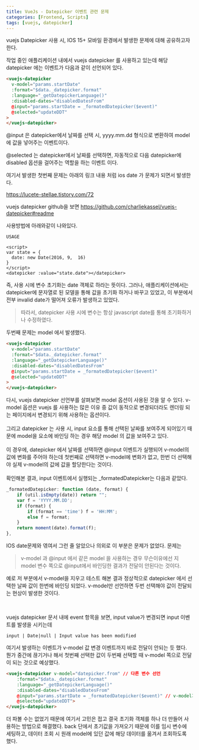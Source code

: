 ```yaml
---
title: VueJs - Datepicker 이벤트 관련 문제
categories: [Frontend, Scripts]
tags: [vuejs, datepicker]
---
```


vuejs Datepicker 사용 시, IOS 15+ 모바일 환경에서 발생한 문제에 대해 공유하고자 한다.

작업 중인 애플리케이션 내에서 vuejs datepicker 를 사용하고 있는데 해당 datepicker 에는 이벤트가 다음과 같이 선언되어 있다.

```html
<vuejs-datepicker
  v-model="params.startDate"
  :format="$data._datepicker.format"
  :language="_getDatepickerLanguage()"
  :disabled-dates="disabledDatesFrom"
  @input="params.startDate = _formatedDatepicker($event)"
  @selected="updateDDT"
>
</vuejs-datepicker>
```

@input 은 datepicker에서 날짜를 선택 시, yyyy.mm.dd 형식으로 변환하여 model 에 값을 넣어주는 이벤트이다.

@selected 는 datepicker에서 날짜를 선택하면, 자동적으로 다음 datepicker에 disabled 옵션을 걸어주는 역할을 하는 이벤트 이다.

여기서 발생한 첫번째 문제는 아래의 링크 내용 처럼 ios date 가 문제가 되면서 발생한다.

https://lucete-stellae.tistory.com/72

vuejs datepicker github을 보면 https://github.com/charliekassel/vuejs-datepicker#readme

사용방법에 아래와같이 나와있다.

```
USAGE

<script>
var state = {
  date: new Date(2016, 9,  16)
}
</script>
<datepicker :value="state.date"></datepicker>
```

즉, 사용 시에 변수 초기화는 date 객체로 하라는 뜻이다. 그러나, 애플리케이션에서는 datepicker에 문자열로 된 모델을 통해 값을 초기화 하거나 바꾸고 있었고, 이 부분에서 전부 invalid date가 떨어져 오류가 발생하고 있었다.

> 따라서, datepicker 사용 시에 변수는 항상 javascript date를 통해 초기화하거나 수정하였다.

두번째 문제는 model 에서 발생했다.

```html
<vuejs-datepicker
  v-model="params.startDate"
  :format="$data._datepicker.format"
  :language="_getDatepickerLanguage()"
  :disabled-dates="disabledDatesFrom"
  @input="params.startDate = _formatedDatepicker($event)"
  @selected="updateDDT"
>
</vuejs-datepicker>
```

다시, vuejs datepicker 선언부를 살펴보면 model 옵션이 사용된 것을 알 수 있다. v-model 옵션은 vuejs 를 사용하는 많은 이유 중 값이 동적으로 변경되더라도 렌더링 되는 페이지에서 변경되기 위해 사용하는 옵션이다.
<br/>
<br/>
그리고 datepicker 는 사용 시, input 요소를 통해 선택된 날짜를 보여주게 되어있기 때문에 model을 요소에 바인딩 하는 경우 해당 model 의 값을 보여주고 있다.
<br/>
<br/>
이 경우에, datepicker 에서 날짜를 선택하면 @input 이벤트가 실행되어 v-model의 값에 변화를 주어야 하는데 첫번째로 선택하면 v-model에 변화가 없고, 한번 더 선택해야 실제 v-model의 값에 값을 할당한다는 것이다.
<br/>
<br/>
확인해본 결과, input 이벤트에서 실행되는 \_formatedDatepicker는 다음과 같았다.

```js
_formatedDatepicker: function (date, format) {
	if (util.isEmpty(date)) return "";
	var f = 'YYYY.MM.DD';
	if (format) {
		if (format == 'time') f = 'HH:MM';
		else f = format;
	}
	return moment(date).format(f);
},
```

IOS date문제와 엮여서 그런 줄 알았으나 의외로 이 부분은 문제가 없었다. 문제는

> v-model 과 @input 에서 같은 model 을 사용하는 경우 무슨이유에선 지 model 변수 쪽으로 @input에서 바인딩한 결과가 전달이 안된다는 것이다.

예로 저 부분에서 v-model을 지우고 테스트 해본 결과 정상적으로 datepicker 에서 선택한 날짜 값이 한번에 바인딩 되었다. v-model만 선언하면 두번 선택해야 값이 전달되는 현상이 발생한 것이다.

<br/>

vuejs datepicker 문서 내에 event 항목을 보면, input value가 변경되면 input 이벤트를 발생을 시키는데

```
input | Date|null | Input value has been modified
```

여기서 발생하는 이벤트가 v-model 값 변경 이벤트까지 바로 전달이 안되는 듯 했다. 뭔가 중간에 끊기거나 해서 첫번째 선택한 값이 두번째 선택할 때 v-model 쪽으로 전달이 되는 것으로 예상했다.

```html
<vuejs-datepicker v-model="datepicker.from" // 다른 변수 선언
	:format="$data._datepicker.format"
	:language="_getDatepickerLanguage()"
	:disabled-dates="disabledDatesFrom"
	@input="params.startDate = _formatedDatepicker($event)" // v-model과는 다른 변수 사용
	@selected="updateDDT">
</vuejs-datepicker>
```

더 파볼 수는 없었기 때문에 여기서 고민은 접고 결국 초기화 객체를 하나 더 만들어 사용하는 방법으로 해결했다. back 단에서 초기값을 가져오기 때문에 이를 임시 변수에 세팅하고, 데이터 조회 시 원래 model에 있던 값에 해당 데이터를 옮겨서 조회하도록 했다.
